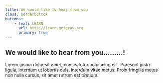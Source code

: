 ```yaml
---
title: We would like to hear from you
class: borderbottom
buttons:
    - text: LEARN
      url: http://learn.getgrav.org
      primary: true
---
```


## We would like to hear from you.........!

Lorem ipsum dolor sit amet, consectetur adipiscing elit. Praesent justo ligula, interdum ut lobortis quis, interdum vitae metus. Proin fringilla metus non nulla cursus, sit amet rutrum est pretium.
